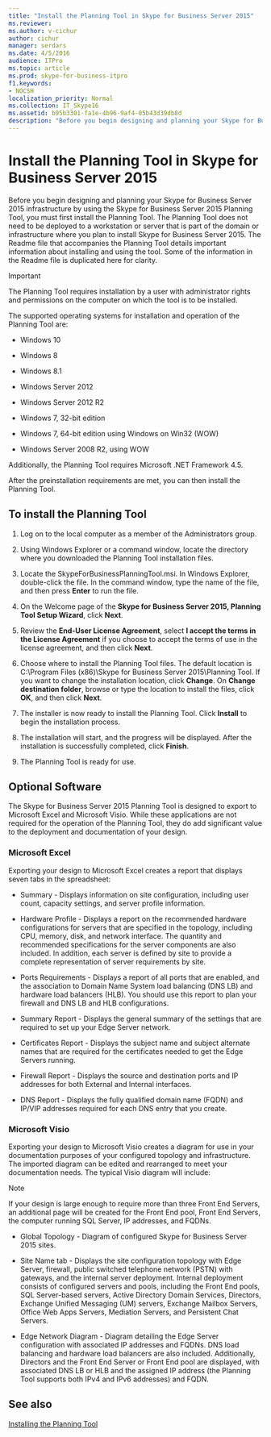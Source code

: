 ```yaml
---
title: "Install the Planning Tool in Skype for Business Server 2015"
ms.reviewer: 
ms.author: v-cichur
author: cichur
manager: serdars
ms.date: 4/5/2016
audience: ITPro
ms.topic: article
ms.prod: skype-for-business-itpro
f1.keywords:
- NOCSH
localization_priority: Normal
ms.collection: IT_Skype16
ms.assetid: b95b3301-fa1e-4b96-9af4-05b43d39db8d
description: "Before you begin designing and planning your Skype for Business Server 2015 infrastructure by using the Skype for Business Server 2015 Planning Tool, you must first install the Planning Tool. The Planning Tool does not need to be deployed to a workstation or server that is part of the domain or infrastructure where you plan to install Skype for Business Server 2015. The Readme file that accompanies the Planning Tool details important information about installing and using the tool. Some of the information in the Readme file is duplicated here for clarity."
---
```


# Install the Planning Tool in Skype for Business Server 2015

Before you begin designing and planning your Skype for Business Server 2015 infrastructure by using the Skype for Business Server 2015 Planning Tool, you must first install the Planning Tool. The Planning Tool does not need to be deployed to a workstation or server that is part of the domain or infrastructure where you plan to install Skype for Business Server 2015. The Readme file that accompanies the Planning Tool details important information about installing and using the tool. Some of the information in the Readme file is duplicated here for clarity.

> [!IMPORTANT]
> The Planning Tool requires installation by a user with administrator rights and permissions on the computer on which the tool is to be installed.

The supported operating systems for installation and operation of the Planning Tool are:

- Windows 10

- Windows 8

- Windows 8.1

- Windows Server 2012

- Windows Server 2012 R2

- Windows 7, 32-bit edition

- Windows 7, 64-bit edition using Windows on Win32 (WOW)

- Windows Server 2008 R2, using WOW

Additionally, the Planning Tool requires Microsoft .NET Framework 4.5.

After the preinstallation requirements are met, you can then install the Planning Tool.



## To install the Planning Tool

1. Log on to the local computer as a member of the Administrators group.

2. Using Windows Explorer or a command window, locate the directory where you downloaded the Planning Tool installation files.

3. Locate the SkypeForBusinessPlanningTool.msi. In Windows Explorer, double-click the file. In the command window, type the name of the file, and then press **Enter** to run the file.

4. On the Welcome page of the **Skype for Business Server 2015, Planning Tool Setup Wizard**, click **Next**.

5. Review the **End-User License Agreement**, select **I accept the terms in the License Agreement** if you choose to accept the terms of use in the license agreement, and then click **Next**.

6. Choose where to install the Planning Tool files. The default location is C:\Program Files (x86)\Skype for Business Server 2015\Planning Tool. If you want to change the installation location, click **Change**. On **Change destination folder**, browse or type the location to install the files, click **OK**, and then click **Next**.

7. The installer is now ready to install the Planning Tool. Click **Install** to begin the installation process.

8. The installation will start, and the progress will be displayed. After the installation is successfully completed, click **Finish**.

9. The Planning Tool is ready for use.

## Optional Software
<a name="Optional_Software"> </a>

The Skype for Business Server 2015 Planning Tool is designed to export to Microsoft Excel and Microsoft Visio. While these applications are not required for the operation of the Planning Tool, they do add significant value to the deployment and documentation of your design.

### Microsoft Excel

Exporting your design to Microsoft Excel creates a report that displays seven tabs in the spreadsheet:

- Summary - Displays information on site configuration, including user count, capacity settings, and server profile information.

- Hardware Profile - Displays a report on the recommended hardware configurations for servers that are specified in the topology, including CPU, memory, disk, and network interface. The quantity and recommended specifications for the server components are also included. In addition, each server is defined by site to provide a complete representation of server requirements by site.

- Ports Requirements - Displays a report of all ports that are enabled, and the association to Domain Name System load balancing (DNS LB) and hardware load balancers (HLB). You should use this report to plan your firewall and DNS LB and HLB configurations.

- Summary Report - Displays the general summary of the settings that are required to set up your Edge Server network.

- Certificates Report - Displays the subject name and subject alternate names that are required for the certificates needed to get the Edge Servers running.

- Firewall Report - Displays the source and destination ports and IP addresses for both External and Internal interfaces.

- DNS Report - Displays the fully qualified domain name (FQDN) and IP/VIP addresses required for each DNS entry that you create.

### Microsoft Visio

Exporting your design to Microsoft Visio creates a diagram for use in your documentation purposes of your configured topology and infrastructure. The imported diagram can be edited and rearranged to meet your documentation needs. The typical Visio diagram will include:

> [!NOTE]
> If your design is large enough to require more than three Front End Servers, an additional page will be created for the Front End pool, Front End Servers, the computer running SQL Server, IP addresses, and FQDNs.

- Global Topology - Diagram of configured Skype for Business Server 2015 sites.

- Site Name tab - Displays the site configuration topology with Edge Server, firewall, public switched telephone network (PSTN) with gateways, and the internal server deployment. Internal deployment consists of configured servers and pools, including the Front End pools, SQL Server-based servers, Active Directory Domain Services, Directors, Exchange Unified Messaging (UM) servers, Exchange Mailbox Servers, Office Web Apps Servers, Mediation Servers, and Persistent Chat Servers.

- Edge Network Diagram - Diagram detailing the Edge Server configuration with associated IP addresses and FQDNs. DNS load balancing and hardware load balancers are also included. Additionally, Directors and the Front End Server or Front End pool are displayed, with associated DNS LB or HLB and the assigned IP address (the Planning Tool supports both IPv4 and IPv6 addresses) and FQDN.

## See also
<a name="Optional_Software"> </a>

[Installing the Planning Tool](https://technet.microsoft.com/library/ebdc9e26-4b22-4b02-85b9-7462bcfe7c93.aspx)
